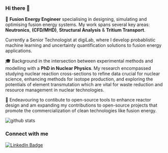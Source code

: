 ### Hi there 👋

🌟 **Fusion Energy Engineer** specialising in designing, simulating and optimising fusion energy systems. My work spans several key areas: **Neutronics**, **(CFD/MHD)**, **Structural Analysis** & **Tritium Transport**.

Currently a Senior Technologist at digiLab, where I develop probablistic machine learning and uncertainty quantification solutions to fusion energy applications.

🎓 Background in the intersection between experimental methods and modelling with a **PhD in Nuclear Physics**. My research encompassed studying nuclear reaction cross-sections to refine data crucial for nuclear science, enhancing methods for isotope production, and exploring the potentials of element transmutation which are vital for waste reduction and resource management in nuclear technologies.

🚀 Endeavouring to contibute to open-source tools to enhance reactor design and am expanding my contributions to open-source projects that promote the commercialization of clean technologies like fusion energy.

![github stats](https://github-readme-stats.vercel.app/api?username=Allentro&show_icons=true&hide_rank=true&hide_title=true&bg_color=30,e76445,904e95&text_color=efe3ec&icon_color=efe3ec)

### Connect with me
[![LinkedIn Badge](https://img.shields.io/badge/-rossamallen-blue?style=flat-square&logo=LinkedIn&logoColor=white&link=https://www.linkedin.com/in/rossamallen/)](https://www.linkedin.com/in/rossamallen/)
